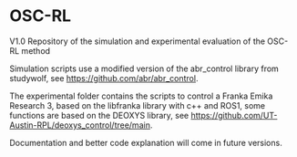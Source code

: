 # OSC-RL
V1.0 Repository of the simulation and experimental evaluation of the OSC-RL method


Simulation scripts use a modified version of the abr_control library from studywolf, see https://github.com/abr/abr_control.

The experimental folder contains the scripts to control a Franka Emika Research 3, based on the libfranka library with c++ and ROS1, some functions are based on the DEOXYS library,
see https://github.com/UT-Austin-RPL/deoxys_control/tree/main.

Documentation and better code explanation will come in future versions.
